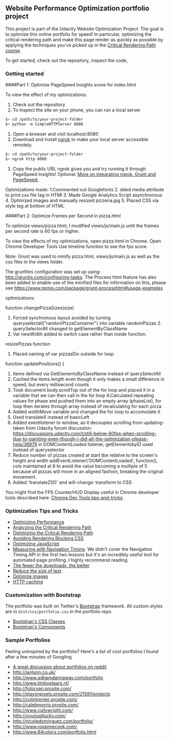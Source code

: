 ## Website Performance Optimization portfolio project

This project is part of the Udacity  Website Optimization Project. The goal is to optimize this online portfolio for speed! In particular, optimizing the critical rendering path and make this page render as quickly as possible by applying the techniques you've picked up in the [Critical Rendering Path course](https://www.udacity.com/course/ud884).

To get started, check out the repository, inspect the code,

### Getting started

####Part 1: Optimize PageSpeed Insights score for index.html

To view the effect of my optimizations:

1. Check out the repository
1. To inspect the site on your phone, you can run a local server

  ```bash
  $> cd /path/to/your-project-folder
  $> python -m SimpleHTTPServer 8080
  ```

1. Open a browser and visit localhost:8080
1. Download and install [ngrok](https://ngrok.com/) to make your local server accessible remotely.

  ``` bash
  $> cd /path/to/your-project-folder
  $> ngrok http 8080
  ```

1. Copy the public URL ngrok gives you and try running it through PageSpeed Insights! Optional: [More on integrating ngrok, Grunt and PageSpeed.](http://www.jamescryer.com/2014/06/12/grunt-pagespeed-and-ngrok-locally-testing/)



Optimizations made:
1.Commented out Googlefonts
2. dded media attribute to print.css file tag in HTMl
3. Made Google Analytics Script asynchronous
4. Optimized images and manually resized pizzeria.jpg
5. Placed CSS via style tag at bottom of HTML



####Part 2: Optimize Frames per Second in pizza.html

To optimize views/pizza.html, I  modified views/js/main.js until the frames per second rate is 60 fps or higher.

To view the effects of my optimizations, open pizza.html in Chrome.
Open Chrome Developer Tools
Use timeline function to see the fps score.

Note: Grunt was used to minify pizza.html, views/js/main.js as well as the css files in the views folder.

The grunfiles configuration was set up using: http://gruntjs.com/configuring-tasks. The Process html feature has also been added to enable use of the minified files for information on this, please see https://www.npmjs.com/package/grunt-processhtml#usage-examples


optimizations:

function changePizzaSizes(size)
1. Forced synchronous layout avoided by turning queryselectall("randomPizzaContainer") into variable randomPizzas 2. querySelectorAll changed to getElementByClassName
2. Var newWidth added to switch case rather than inside function.

resizePizzas function
1. Placed naming of var pizzasDiv outside for loop

function updatePositions() {
1. Items defined via GetElementsByClassName instead of querySelectAll
2. Cached the items.length even though it only makes a small difference in speed, but every millisecond counts
3. Took document.body.scrollTop out of the for loop and placed it in a variable that we can then call in the for loop
4.Calculated repeating values for phase and pushed them into an empty array (phaseList), for loop then iterates through array instead of recalculating for each pizza
5. Added widthMove variable and changed the for loop to accomodate it
6. Used translateX instead of basicLeft
7. Added eventlistener to window, as it decouples scrolling from updating- taken from Udacity forum discussion: https://discussions.udacity.com/t/still-below-60fps-when-scrolling-due-to-painting-even-though-i-did-all-the-optimization-please-help/36979
 in DOMContentLoaded listener, getElementsbyID used instead of queryselector
8. Reduce number of pizzas created at start tbe relative to the screen's height and width addEventListener('DOMContentLoaded', function(), cols maintained at 8 to avoid the value  becoming a multiple of 5 because all pizzas will move in an aligned fashion, breaking the original movement.
9. Added 'translateZ(0)' and will-change: transform to CSS


You might find the FPS Counter/HUD Display useful in Chrome developer tools described here: [Chrome Dev Tools tips-and-tricks](https://developer.chrome.com/devtools/docs/tips-and-tricks).

### Optimization Tips and Tricks
* [Optimizing Performance](https://developers.google.com/web/fundamentals/performance/ "web performance")
* [Analyzing the Critical Rendering Path](https://developers.google.com/web/fundamentals/performance/critical-rendering-path/analyzing-crp.html "analyzing crp")
* [Optimizing the Critical Rendering Path](https://developers.google.com/web/fundamentals/performance/critical-rendering-path/optimizing-critical-rendering-path.html "optimize the crp!")
* [Avoiding Rendering Blocking CSS](https://developers.google.com/web/fundamentals/performance/critical-rendering-path/render-blocking-css.html "render blocking css")
* [Optimizing JavaScript](https://developers.google.com/web/fundamentals/performance/critical-rendering-path/adding-interactivity-with-javascript.html "javascript")
* [Measuring with Navigation Timing](https://developers.google.com/web/fundamentals/performance/critical-rendering-path/measure-crp.html "nav timing api"). We didn't cover the Navigation Timing API in the first two lessons but it's an incredibly useful tool for automated page profiling. I highly recommend reading.
* <a href="https://developers.google.com/web/fundamentals/performance/optimizing-content-efficiency/eliminate-downloads.html">The fewer the downloads, the better</a>
* <a href="https://developers.google.com/web/fundamentals/performance/optimizing-content-efficiency/optimize-encoding-and-transfer.html">Reduce the size of text</a>
* <a href="https://developers.google.com/web/fundamentals/performance/optimizing-content-efficiency/image-optimization.html">Optimize images</a>
* <a href="https://developers.google.com/web/fundamentals/performance/optimizing-content-efficiency/http-caching.html">HTTP caching</a>

### Customization with Bootstrap
The portfolio was built on Twitter's <a href="http://getbootstrap.com/">Bootstrap</a> framework. All custom styles are in `dist/css/portfolio.css` in the portfolio repo.

* <a href="http://getbootstrap.com/css/">Bootstrap's CSS Classes</a>
* <a href="http://getbootstrap.com/components/">Bootstrap's Components</a>

### Sample Portfolios

Feeling uninspired by the portfolio? Here's a list of cool portfolios I found after a few minutes of Googling.

* <a href="http://www.reddit.com/r/webdev/comments/280qkr/would_anybody_like_to_post_their_portfolio_site/">A great discussion about portfolios on reddit</a>
* <a href="http://ianlunn.co.uk/">http://ianlunn.co.uk/</a>
* <a href="http://www.adhamdannaway.com/portfolio">http://www.adhamdannaway.com/portfolio</a>
* <a href="http://www.timboelaars.nl/">http://www.timboelaars.nl/</a>
* <a href="http://futoryan.prosite.com/">http://futoryan.prosite.com/</a>
* <a href="http://playonpixels.prosite.com/21591/projects">http://playonpixels.prosite.com/21591/projects</a>
* <a href="http://colintrenter.prosite.com/">http://colintrenter.prosite.com/</a>
* <a href="http://calebmorris.prosite.com/">http://calebmorris.prosite.com/</a>
* <a href="http://www.cullywright.com/">http://www.cullywright.com/</a>
* <a href="http://yourjustlucky.com/">http://yourjustlucky.com/</a>
* <a href="http://nicoledominguez.com/portfolio/">http://nicoledominguez.com/portfolio/</a>
* <a href="http://www.roxannecook.com/">http://www.roxannecook.com/</a>
* <a href="http://www.84colors.com/portfolio.html">http://www.84colors.com/portfolio.html</a>
